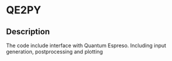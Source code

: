 # QE2PY

## Description

The code include interface with Quantum Espreso. Including input generation, postprocessing and plotting
